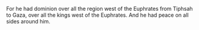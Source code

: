 For he had dominion over all the region west of the Euphrates from Tiphsah to Gaza, over all the kings west of the Euphrates. And he had peace on all sides around him.
